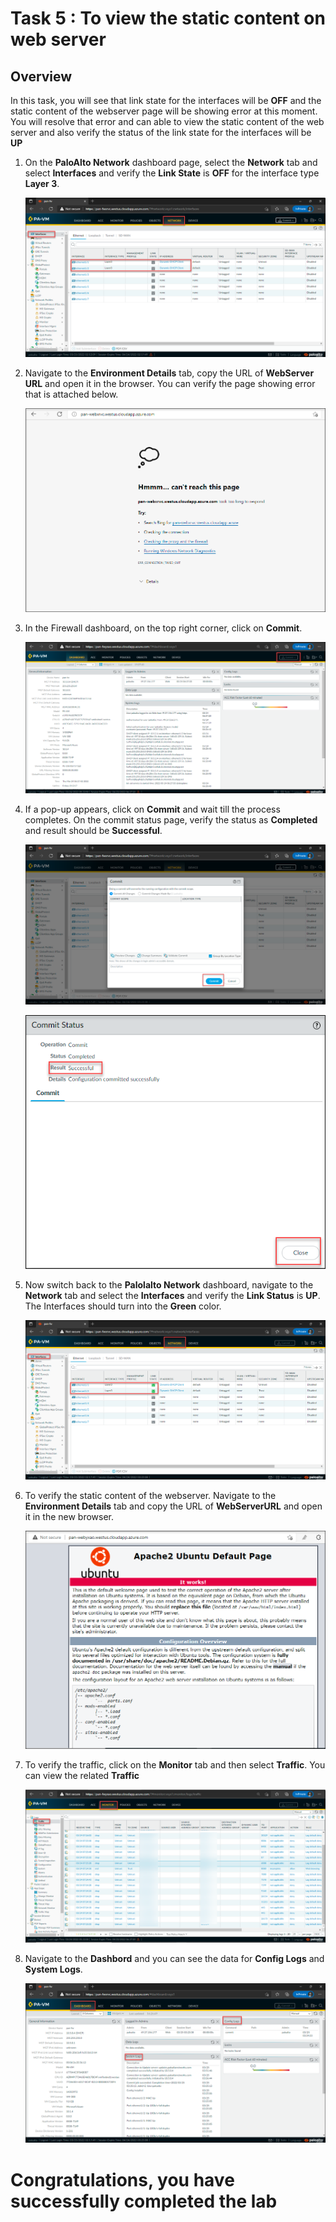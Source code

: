 # Task 5 : To view the static content on web server

## Overview

In this task, you will see that link state for the interfaces will be **OFF** and the static content of the webserver page will be showing error at this moment. You will resolve that error and can able to view the static content of the web server and also verify the status of the link state for the interfaces will be **UP**

1. On the **PaloAlto Network** dashboard page, select the **Network** tab and select **Interfaces** and verify the **Link State** is **OFF** for the interface type **Layer 3**.

    ![](../images/image028.png)

1. Navigate to the **Environment Details** tab, copy the URL of **WebServer URL** and open it in the browser. You can verify the page showing error that is attached below.
    
    ![](../images/image023.png)
  
1. In the Firewall dashboard, on the top right corner, click on **Commit**.

    ![](../images/image018.png)

1. If a pop-up appears, click on **Commit** and wait till the process completes. On the commit status page, verify the status as **Completed** and result should be **Successful**. 

    ![](../images/image024.png)
    
    ![](../images/image025.png)
    
1. Now switch back to the **Palolalto Network** dashboard, navigate to the **Network** tab and select the **Interfaces** and verify the **Link Status** is **UP**. The Interfaces should turn into the **Green** color.

    ![](../images/image026.png)
    
1. To verify the static content of the webserver. Navigate to the **Environment Details** tab and copy the URL of **WebServerURL** and open it in the new browser.
   
   ![](../images/image017.png)
   
1. To verify the traffic, click on the **Monitor** tab and then select **Traffic**. You can view the related **Traffic**

   ![](../images/image019.png)
   
1. Navigate to the **Dashbord** and you can see the data for **Config Logs** and **System Logs**.
 
    ![](../images/image027.png)

   
# Congratulations, you have successfully completed the lab

